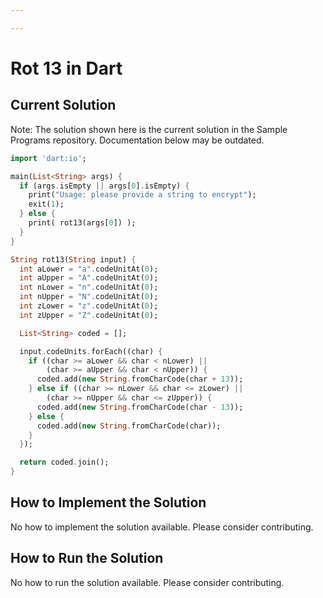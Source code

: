 ```yaml
---

---
```


# Rot 13 in Dart

## Current Solution

Note: The solution shown here is the current solution in the Sample Programs repository. Documentation below may be outdated.

```Dart
import 'dart:io';

main(List<String> args) {
  if (args.isEmpty || args[0].isEmpty) {
    print("Usage: please provide a string to encrypt");
    exit(1);
  } else {
    print( rot13(args[0]) );
  }
}

String rot13(String input) {
  int aLower = "a".codeUnitAt(0);
  int aUpper = "A".codeUnitAt(0);
  int nLower = "n".codeUnitAt(0);
  int nUpper = "N".codeUnitAt(0);
  int zLower = "z".codeUnitAt(0);
  int zUpper = "Z".codeUnitAt(0);

  List<String> coded = [];

  input.codeUnits.forEach((char) {
    if ((char >= aLower && char < nLower) ||
        (char >= aUpper && char < nUpper)) {
      coded.add(new String.fromCharCode(char + 13));
    } else if ((char >= nLower && char <= zLower) ||
        (char >= nUpper && char <= zUpper)) {
      coded.add(new String.fromCharCode(char - 13));
    } else {
      coded.add(new String.fromCharCode(char));
    }
  });

  return coded.join();
}

```

## How to Implement the Solution

No how to implement the solution available. Please consider contributing.

## How to Run the Solution

No how to run the solution available. Please consider contributing.